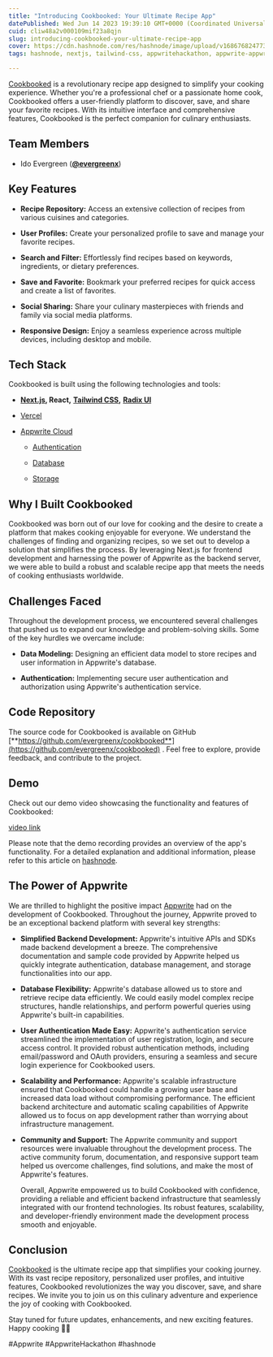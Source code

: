 ```yaml
---
title: "Introducing Cookbooked: Your Ultimate Recipe App"
datePublished: Wed Jun 14 2023 19:39:10 GMT+0000 (Coordinated Universal Time)
cuid: cliw48a2v000109mif23a8qjn
slug: introducing-cookbooked-your-ultimate-recipe-app
cover: https://cdn.hashnode.com/res/hashnode/image/upload/v1686768247732/121612f1-5bff-45dd-b818-f0a54cf8dc3f.png
tags: hashnode, nextjs, tailwind-css, appwritehackathon, appwrite-appwritehackathon

---
```


[Cookbooked](https://cookbookedx.vercel.app/) is a revolutionary recipe app designed to simplify your cooking experience. Whether you're a professional chef or a passionate home cook, Cookbooked offers a user-friendly platform to discover, save, and share your favorite recipes. With its intuitive interface and comprehensive features, Cookbooked is the perfect companion for culinary enthusiasts.

## **Team Members**

* Ido Evergreen ([**@evergreenx**](https://github.com/evergreenx))
    

## **Key Features**

* **Recipe Repository:** Access an extensive collection of recipes from various cuisines and categories.
    
* **User Profiles:** Create your personalized profile to save and manage your favorite recipes.
    
* **Search and Filter:** Effortlessly find recipes based on keywords, ingredients, or dietary preferences.
    
* **Save and Favorite:** Bookmark your preferred recipes for quick access and create a list of favorites.
    
* **Social Sharing:** Share your culinary masterpieces with friends and family via social media platforms.
    
* **Responsive Design:** Enjoy a seamless experience across multiple devices, including desktop and mobile.
    

## **Tech Stack**

Cookbooked is built using the following technologies and tools:

* [**Next.js**](https://nextjs.org/)**, React,** [**Tailwind CSS**](https://tailwindcss.com/)**,** [**Radix UI**](https://www.radix-ui.com/)
    
* [Vercel](https://vercel.com)
    
* [Appwrite Cloud](https://cloud.appwrite.io/)
    
    * [Authentication](https://appwrite.io/docs/authentication)
        
    * [Database](https://appwrite.io/docs/client/databases)
        
    * [Storage](https://appwrite.io/docs/storage)
        
    

## **Why I Built Cookbooked**

Cookbooked was born out of our love for cooking and the desire to create a platform that makes cooking enjoyable for everyone. We understand the challenges of finding and organizing recipes, so we set out to develop a solution that simplifies the process. By leveraging Next.js for frontend development and harnessing the power of Appwrite as the backend server, we were able to build a robust and scalable recipe app that meets the needs of cooking enthusiasts worldwide.

## **Challenges Faced**

Throughout the development process, we encountered several challenges that pushed us to expand our knowledge and problem-solving skills. Some of the key hurdles we overcame include:

* **Data Modeling:** Designing an efficient data model to store recipes and user information in Appwrite's database.
    
* **Authentication:** Implementing secure user authentication and authorization using Appwrite's authentication service.
    

## **Code Repository**

The source code for Cookbooked is available on GitHub [**https://github.com/evergreenx/cookbooked**](https://github.com/evergreenx/cookbooked) . Feel free to explore, provide feedback, and contribute to the project.

## **Demo**

Check out our demo video showcasing the functionality and features of Cookbooked:

[video link](https://youtu.be/fsbp7vXwX8M)

Please note that the demo recording provides an overview of the app's functionality. For a detailed explanation and additional information, please refer to this article on [hashnode](https://hashnode.com/).

## **The Power of Appwrite**

We are thrilled to highlight the positive impact [Appwrite](https://www.appwrite.io) had on the development of Cookbooked. Throughout the journey, Appwrite proved to be an exceptional backend platform with several key strengths:

* **Simplified Backend Development:** Appwrite's intuitive APIs and SDKs made backend development a breeze. The comprehensive documentation and sample code provided by Appwrite helped us quickly integrate authentication, database management, and storage functionalities into our app.
    
* **Database Flexibility:** Appwrite's database allowed us to store and retrieve recipe data efficiently. We could easily model complex recipe structures, handle relationships, and perform powerful queries using Appwrite's built-in capabilities.
    
* **User Authentication Made Easy:** Appwrite's authentication service streamlined the implementation of user registration, login, and secure access control. It provided robust authentication methods, including email/password and OAuth providers, ensuring a seamless and secure login experience for Cookbooked users.
    
* **Scalability and Performance:** Appwrite's scalable infrastructure ensured that Cookbooked could handle a growing user base and increased data load without compromising performance. The efficient backend architecture and automatic scaling capabilities of Appwrite allowed us to focus on app development rather than worrying about infrastructure management.
    
* **Community and Support:** The Appwrite community and support resources were invaluable throughout the development process. The active community forum, documentation, and responsive support team helped us overcome challenges, find solutions, and make the most of Appwrite's features.
    
    Overall, Appwrite empowered us to build Cookbooked with confidence, providing a reliable and efficient backend infrastructure that seamlessly integrated with our frontend technologies. Its robust features, scalability, and developer-friendly environment made the development process smooth and enjoyable.
    

## **Conclusion**

[Cookbooked](https://cookbookedx.vercel.app/) is the ultimate recipe app that simplifies your cooking journey. With its vast recipe repository, personalized user profiles, and intuitive features, Cookbooked revolutionizes the way you discover, save, and share recipes. We invite you to join us on this culinary adventure and experience the joy of cooking with Cookbooked.

Stay tuned for future updates, enhancements, and new exciting features. Happy cooking 🧑‍🍳

#Appwrite #AppwriteHackathon #hashnode